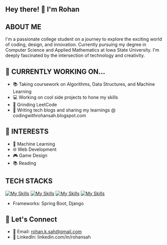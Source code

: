 ## Hey there! 👋 I'm Rohan 
## ABOUT ME
I'm a passionate college student on a journey to explore the exciting world of coding, design, and innovation. Currently pursuing my degree in Computer Science and Applied Mathematics at Iowa State University. I'm deeply fascinated by the intersection of technology and creativity.

## 🚀 CURRENTLY WORKING ON...
- 📚 Taking coursework on Algorithms, Data Structures, and Machine Learning
- 💻 Working on cool side projects to hone my skills
- 🎨 Grinding LeetCode
- 📝 Writing tech blogs and sharing my learnings @ codingwithrohansah.blogspot.com 
## 🌱 INTERESTS
- 🧠 Machine Learning 
- 🌐 Web Development
- 🎮 Game Design
- 📚 Reading
## TECH STACKS
[![My Skills](https://skillicons.dev/icons?i=java,python,cpp,html,css,js,&perline=6)](https://skillicons.dev) 
[![My Skills](https://skillicons.dev/icons?i=react,redux,bootstrap,jquery,sass,&perline=5)](https://skillicons.dev) 
[![My Skills](https://skillicons.dev/icons?i=spring,django,nodejs,mysql,mongodb,&perline=5)](https://skillicons.dev)
[![My Skills](https://skillicons.dev/icons?i=idea,eclipse,visualstudio&perline=3)](https://skillicons.dev)



- Frameworks: Spring Boot, Django
## 🤝 Let's Connect
- 📧 Email: rohan.k.sah@gmail.com
- 💼 LinkedIn: linkedin.com/in/rohansah
  

